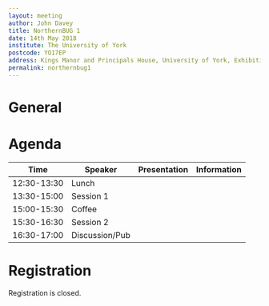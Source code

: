 ```yaml
---
layout: meeting
author: John Davey
title: NorthernBUG 1
date: 14th May 2018
institute: The University of York
postcode: YO17EP
address: Kings Manor and Principals House, University of York, Exhibition Square, York YO1 7EP
permalink: northernbug1
---
```


# General


# Agenda

| Time          | Speaker | Presentation | Information |
|---------------|---------|--------------|-------------|
| 12:30-13:30 | Lunch | | |
| 13:30-15:00 | Session 1 | | |
| 15:00-15:30 | Coffee | | |
| 15:30-16:30 | Session 2 | | |
| 16:30-17:00 | Discussion/Pub | | |


# Registration

Registration is closed.
